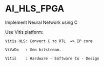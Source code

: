 # AI_HLS_FPGA

Implement Neural Network using C

Use Vitis platform:

    Vitis HLS: Convert C to RTL  => IP core
    
    ViVaDo   : Gen bitstream.
    
    Vitis    : Hardware - Software Co - Design
